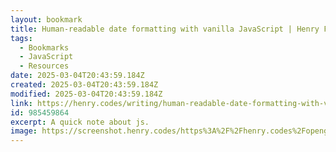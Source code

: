 ```yaml
---
layout: bookmark
title: Human-readable date formatting with vanilla JavaScript | Henry From Online
tags:
  - Bookmarks
  - JavaScript
  - Resources
date: 2025-03-04T20:43:59.184Z
created: 2025-03-04T20:43:59.184Z
modified: 2025-03-04T20:43:59.184Z
link: https://henry.codes/writing/human-readable-date-formatting-with-vanilla-javascript/
id: 985459864
excerpt: A quick note about js.
image: https://screenshot.henry.codes/https%3A%2F%2Fhenry.codes%2Fopengraph%2Fwriting%2Fhuman-readable-date-formatting-with-vanilla-javascript/opengraph
---
```

